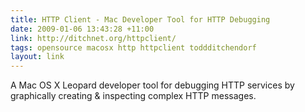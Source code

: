 ```yaml
---
title: HTTP Client - Mac Developer Tool for HTTP Debugging
date: 2009-01-06 13:43:28 +11:00
link: http://ditchnet.org/httpclient/
tags: opensource macosx http httpclient toddditchendorf
layout: link
---
```

A Mac OS X Leopard developer tool for debugging HTTP services by graphically creating & inspecting complex HTTP messages.
